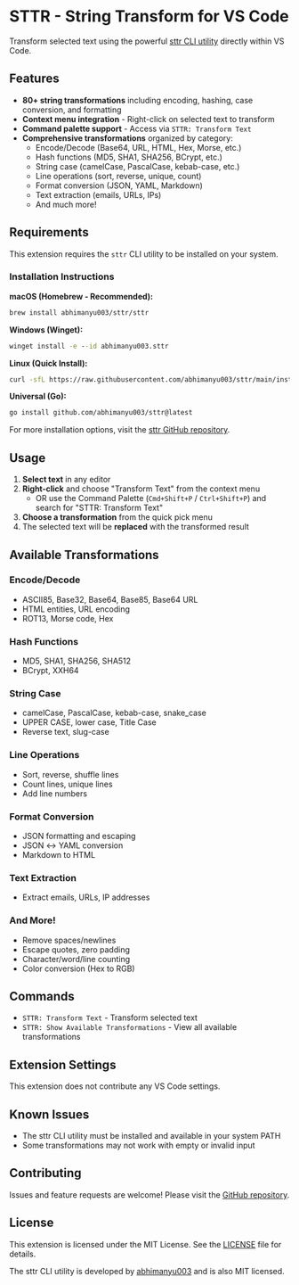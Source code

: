 # STTR - String Transform for VS Code

Transform selected text using the powerful [sttr CLI utility](https://github.com/abhimanyu003/sttr) directly within VS Code.

## Features

- **80+ string transformations** including encoding, hashing, case conversion, and formatting
- **Context menu integration** - Right-click on selected text to transform
- **Command palette support** - Access via `STTR: Transform Text`
- **Comprehensive transformations** organized by category:
  - Encode/Decode (Base64, URL, HTML, Hex, Morse, etc.)
  - Hash functions (MD5, SHA1, SHA256, BCrypt, etc.)
  - String case (camelCase, PascalCase, kebab-case, etc.)
  - Line operations (sort, reverse, unique, count)
  - Format conversion (JSON, YAML, Markdown)
  - Text extraction (emails, URLs, IPs)
  - And much more!

## Requirements

This extension requires the `sttr` CLI utility to be installed on your system.

### Installation Instructions

**macOS (Homebrew - Recommended):**
```bash
brew install abhimanyu003/sttr/sttr
```

**Windows (Winget):**
```cmd
winget install -e --id abhimanyu003.sttr
```

**Linux (Quick Install):**
```bash
curl -sfL https://raw.githubusercontent.com/abhimanyu003/sttr/main/install.sh | sh
```

**Universal (Go):**
```bash
go install github.com/abhimanyu003/sttr@latest
```

For more installation options, visit the [sttr GitHub repository](https://github.com/abhimanyu003/sttr).

## Usage

1. **Select text** in any editor
2. **Right-click** and choose "Transform Text" from the context menu
   - OR use the Command Palette (`Cmd+Shift+P` / `Ctrl+Shift+P`) and search for "STTR: Transform Text"
3. **Choose a transformation** from the quick pick menu
4. The selected text will be **replaced** with the transformed result

## Available Transformations

### Encode/Decode
- ASCII85, Base32, Base64, Base85, Base64 URL
- HTML entities, URL encoding
- ROT13, Morse code, Hex

### Hash Functions
- MD5, SHA1, SHA256, SHA512
- BCrypt, XXH64

### String Case
- camelCase, PascalCase, kebab-case, snake_case
- UPPER CASE, lower case, Title Case
- Reverse text, slug-case

### Line Operations
- Sort, reverse, shuffle lines
- Count lines, unique lines
- Add line numbers

### Format Conversion
- JSON formatting and escaping
- JSON ↔ YAML conversion
- Markdown to HTML

### Text Extraction
- Extract emails, URLs, IP addresses

### And More!
- Remove spaces/newlines
- Escape quotes, zero padding
- Character/word/line counting
- Color conversion (Hex to RGB)

## Commands

- `STTR: Transform Text` - Transform selected text
- `STTR: Show Available Transformations` - View all available transformations

## Extension Settings

This extension does not contribute any VS Code settings.

## Known Issues

- The sttr CLI utility must be installed and available in your system PATH
- Some transformations may not work with empty or invalid input

## Contributing

Issues and feature requests are welcome! Please visit the [GitHub repository](https://github.com/whisk/vscode-sttr).

## License

This extension is licensed under the MIT License. See the [LICENSE](LICENSE) file for details.

The sttr CLI utility is developed by [abhimanyu003](https://github.com/abhimanyu003/sttr) and is also MIT licensed.
